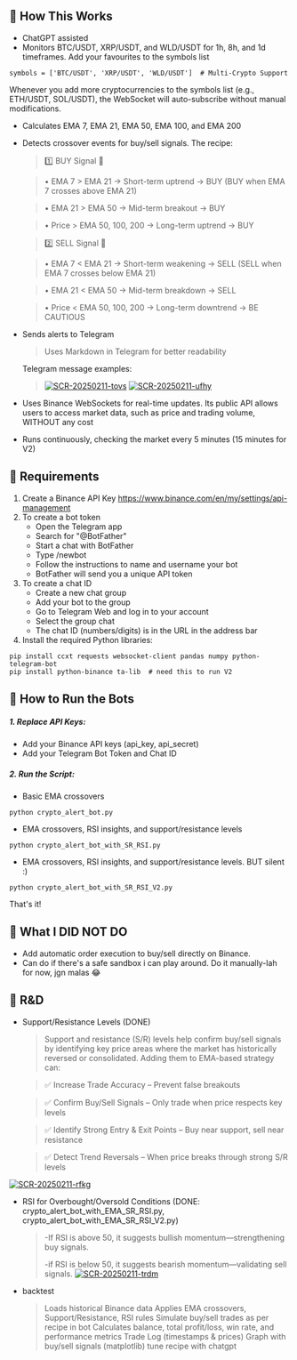
## 📌 How This Works

-  ChatGPT assisted
- 	Monitors BTC/USDT, XRP/USDT, and WLD/USDT for 1h, 8h, and 1d timeframes. Add your favourites to the symbols list
```
symbols = ['BTC/USDT', 'XRP/USDT', 'WLD/USDT']  # Multi-Crypto Support
```
Whenever you add more cryptocurrencies to the symbols list (e.g., ETH/USDT, SOL/USDT), the WebSocket will auto-subscribe without manual modifications.

- 	Calculates EMA 7, EMA 21, EMA 50, EMA 100, and EMA 200
- 	Detects crossover events for buy/sell signals. The recipe:
      
    >1️⃣ BUY Signal 🚀
    
	>•	EMA 7 > EMA 21 → Short-term uptrend → BUY (BUY when EMA 7 crosses above EMA 21)
    
	>•	EMA 21 > EMA 50 → Mid-term breakout → BUY
    
	>•	Price > EMA 50, 100, 200 → Long-term uptrend → BUY

    >2️⃣ SELL Signal 🔻
    
	>•	EMA 7 < EMA 21 → Short-term weakening → SELL (SELL when EMA 7 crosses below EMA 21)
	
	>•	EMA 21 < EMA 50 → Mid-term breakdown → SELL
	
	>•	Price < EMA 50, 100, 200 → Long-term downtrend → BE CAUTIOUS

-   Sends alerts to Telegram
      >Uses Markdown in Telegram for better readability

      Telegram message examples:
      ><a href="https://ibb.co/5X4VvdfV"><img src="https://i.ibb.co/LDRf6M2f/SCR-20250211-tovs.png" alt="SCR-20250211-tovs" border="0"></a>
      ><a href="https://ibb.co/7NJKVB4s"><img src="https://i.ibb.co/WpWfF7tm/SCR-20250211-ufhy.png" alt="SCR-20250211-ufhy" border="0"></a>
-   Uses Binance WebSockets for real-time updates. Its public API allows users to access market data, such as price and trading volume, WITHOUT any cost
-   Runs continuously, checking the market every 5 minutes (15 minutes for V2)

## 📌 Requirements

1.	Create a Binance API Key https://www.binance.com/en/my/settings/api-management
2.  To create a bot token 
    - Open the Telegram app
    - Search for "@BotFather"
    - Start a chat with BotFather
    - Type /newbot
    - Follow the instructions to name and username your bot
    - BotFather will send you a unique API token
3. To create a chat ID 
    - Create a new chat group
    - Add your bot to the group
    - Go to Telegram Web and log in to your account
    - Select the group chat
    - The chat ID (numbers/digits) is in the URL in the address bar
4. Install the required Python libraries:
```
pip install ccxt requests websocket-client pandas numpy python-telegram-bot
pip install python-binance ta-lib  # need this to run V2
```


## 📌 How to Run the Bots

##### 1. Replace API Keys:

- 	Add your Binance API keys (api_key, api_secret)
- 	Add your Telegram Bot Token and Chat ID

##### 2. Run the Script:
- Basic EMA crossovers
```
python crypto_alert_bot.py
```
- EMA crossovers, RSI insights, and support/resistance levels
```
python crypto_alert_bot_with_SR_RSI.py
```
- EMA crossovers, RSI insights, and support/resistance levels. BUT silent :)
```
python crypto_alert_bot_with_SR_RSI_V2.py
```



That's it!

## 📌 What I DID NOT DO
- Add automatic order execution to buy/sell directly on Binance. 
- Can do if there's a safe sandbox i can play around. Do it manually-lah for now, jgn malas 😂
 
## 📌 R&D
- Support/Resistance Levels (DONE)
    >Support and resistance (S/R) levels help confirm buy/sell signals by identifying key price areas where the market has historically reversed or consolidated. Adding them to EMA-based strategy can:

    >✅ Increase Trade Accuracy – Prevent false breakouts
    
    >✅ Confirm Buy/Sell Signals – Only trade when price respects key levels
    
    >✅ Identify Strong Entry & Exit Points – Buy near support, sell near resistance
    
    >✅ Detect Trend Reversals – When price breaks through strong S/R levels
    

<a href="https://ibb.co/Xf2GggtK"><img src="https://i.ibb.co/dsWHqqDV/SCR-20250211-rfkg.png" alt="SCR-20250211-rfkg" border="0"></a>

- RSI for Overbought/Oversold Conditions (DONE: crypto_alert_bot_with_EMA_SR_RSI.py, crypto_alert_bot_with_EMA_SR_RSI_V2.py)
  >-If RSI is above 50, it suggests bullish momentum—strengthening buy signals.
  >
  >-if RSI is below 50, it suggests bearish momentum—validating sell signals.
  ><a href="https://ibb.co/kgJQzB1T"><img src="https://i.ibb.co/nsBz4mCy/SCR-20250211-trdm.png" alt="SCR-20250211-trdm" border="0"></a>
- backtest 
  >Loads historical Binance data
  >Applies EMA crossovers, Support/Resistance, RSI rules
  >Simulate buy/sell trades as per recipe in bot
  >Calculates balance, total profit/loss, win rate, and performance metrics
  >Trade Log (timestamps & prices)
  >Graph with buy/sell signals (matplotlib)
  >tune recipe with chatgpt
